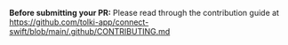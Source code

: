 **Before submitting your PR:** Please read through the contribution guide at https://github.com/tolki-app/connect-swift/blob/main/.github/CONTRIBUTING.md
